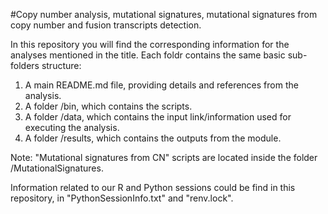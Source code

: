 #Copy number analysis, mutational signatures, mutational signatures from copy number and fusion transcripts detection.

In this repository you will find the corresponding information for the analyses mentioned in the title. Each foldr contains the same basic sub-folders structure:

1. A main README.md file, providing details and references from the analysis.
2. A folder /bin, which contains the scripts.
3. A folder /data, which contains the input link/information used for executing the analysis.   
4. A folder /results, which contains the outputs from the module. 

Note: "Mutational signatures from CN" scripts are located inside the folder /MutationalSignatures.

Information related to our R and Python sessions could be find in this repository, in "PythonSessionInfo.txt" and "renv.lock". 